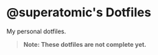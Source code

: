 # **@superatomic**'s Dotfiles
My personal dotfiles.

> **Note: These dotfiles are not complete yet.**

